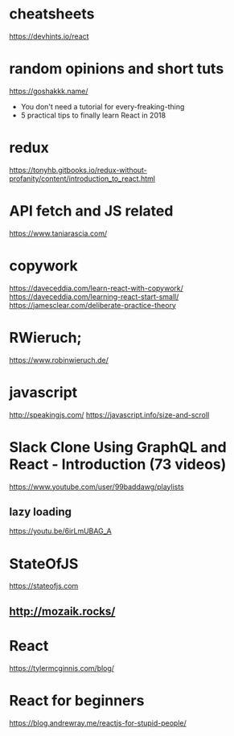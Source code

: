 # cheatsheets
https://devhints.io/react

# random opinions and short tuts
https://goshakkk.name/
* You don't need a tutorial for every-freaking-thing
* 5 practical tips to finally learn React in 2018

# redux
https://tonyhb.gitbooks.io/redux-without-profanity/content/introduction_to_react.html

# API fetch and JS related
https://www.taniarascia.com/

# copywork
https://daveceddia.com/learn-react-with-copywork/
https://daveceddia.com/learning-react-start-small/
https://jamesclear.com/deliberate-practice-theory

# RWieruch;
https://www.robinwieruch.de/

# javascript
http://speakingjs.com/
https://javascript.info/size-and-scroll

# Slack Clone Using GraphQL and React - Introduction (73 videos)
https://www.youtube.com/user/99baddawg/playlists

## lazy loading
https://youtu.be/6irLmUBAG_A

# StateOfJS
https://stateofjs.com

## http://mozaik.rocks/

# React
https://tylermcginnis.com/blog/

# React for beginners
https://blog.andrewray.me/reactjs-for-stupid-people/
